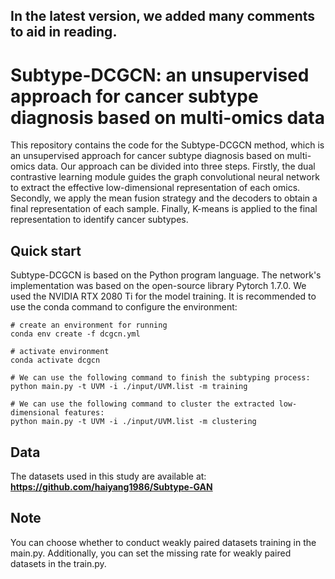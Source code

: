 
In the latest version, we added many comments to aid in reading. 
-----------------------------------------------------------------

# Subtype-DCGCN: an unsupervised approach for cancer subtype diagnosis based on multi-omics data
This repository contains the code for the Subtype-DCGCN method, which is an unsupervised approach for cancer subtype diagnosis based on multi-omics data. Our approach can be divided into three steps. Firstly, the dual contrastive learning module guides the graph convolutional neural network to extract the effective low-dimensional representation of each omics. Secondly, we apply the mean fusion strategy and the decoders to obtain a final representation of each sample. Finally, K-means is applied to the final representation to identify cancer subtypes.

## Quick start
Subtype-DCGCN is based on the Python program language. The network's implementation was based on the open-source library Pytorch 1.7.0.
We used the NVIDIA RTX 2080 Ti for the model training. It is recommended to use the conda command to configure the environment:
```
# create an environment for running
conda env create -f dcgcn.yml

# activate environment
conda activate dcgcn

# We can use the following command to finish the subtyping process: 
python main.py -t UVM -i ./input/UVM.list -m training

# We can use the following command to cluster the extracted low-dimensional features: 
python main.py -t UVM -i ./input/UVM.list -m clustering

```
## Data
The datasets used in this study are available at: **https://github.com/haiyang1986/Subtype-GAN**

## Note
You can choose whether to conduct weakly paired datasets training in the main.py. Additionally, you can set the missing rate for weakly paired datasets in the train.py.

